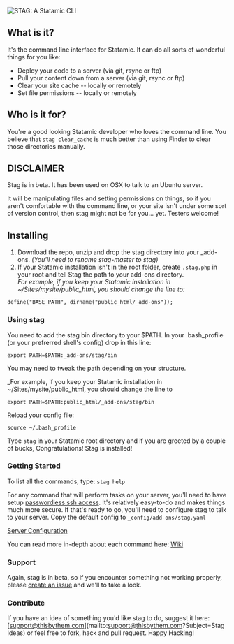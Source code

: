 ![STAG: A Statamic CLI](http://assets.thisbythem.com.s3.amazonaws.com/blog/jw-stag.jpg "STAG: A Statamic CLI")

## What is it?
It's the command line interface for Statamic. It can do all sorts of
wonderful things for you like:

- Deploy your code to a server (via git, rsync or ftp)
- Pull your content down from a server (via git, rsync or ftp)
- Clear your site cache -- locally or remotely
- Set file permissions -- locally or remotely

## Who is it for?
You're a good looking Statamic developer who loves the command line. You
believe that `stag clear_cache` is much better than using Finder to
clear those directories manually.

## DISCLAIMER
Stag is in beta. It has been used on OSX to talk to an Ubuntu server.

It will be manipulating files and setting permissions on things, so if
you aren't comfortable with the command line, or your site isn't under
some sort of version control, then stag might not be for you... yet. Testers welcome!

## Installing
1. Download the repo, unzip and drop the stag directory into your
\_add-ons. _(You'll need to rename stag-master to stag)_
2. If your Statamic installation isn't in the root folder, create `.stag.php` in your root and tell Stag the path to your add-ons directory.  
_For example, if you keep your Statamic installation in ~/Sites/mysite/public_html,
you should change the line to:_

  ```
  define("BASE_PATH", dirname("public_html/_add-ons"));
  ```

### Using stag
You need to add the stag bin directory to your $PATH. In your
.bash_profile (or your prefrerred shell's config) drop in this
line:

```
export PATH=$PATH:_add-ons/stag/bin
```

You may need to tweak the path depending on your structure.

_For example, if you keep your Statamic installation in ~/Sites/mysite/public_html, you should change the line to

```
export PATH=$PATH:public_html/_add-ons/stag/bin
```

Reload your config file:

```
source ~/.bash_profile
```

Type `stag` in your Statamic root directory and if you are greeted by a
couple of bucks, Congratulations! Stag is installed!

### Getting Started
To list all the commands, type: `stag help`

For any command that will perform tasks on your server, you'll need to
have setup [passwordless ssh
access](http://www.thegeekstuff.com/2008/11/3-steps-to-perform-ssh-login-without-password-using-ssh-keygen-ssh-copy-id/).
It's relatively easy-to-do and makes things much more secure. If that's
ready to go, you'll need to configure stag to talk to your server. Copy
the default config to `_config/add-ons/stag.yaml`

[Server Configuration](https://github.com/thisbythem/stag/wiki/Server-Configuration)

You can read more in-depth about each command here:
[Wiki](https://github.com/thisbythem/stag/wiki)

### Support
Again, stag is in beta, so if you encounter something not working
properly, please [create an
issue](https://github.com/thisbythem/stag/issues/new) and we'll to take
a look.

### Contribute
If you have an idea of something you'd like stag to do, suggest it here:
[support@thisbythem.com](mailto:support@thisbythem.com?Subject=Stag Ideas)
or feel free to fork, hack and pull request. Happy Hacking!
